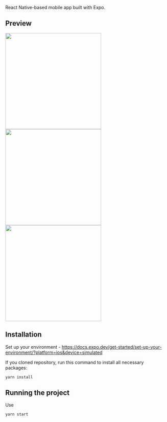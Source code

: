 React Native-based mobile app built with Expo.

## Preview
<img src="https://github.com/user-attachments/assets/a44379a3-d3ca-4574-b19a-c3efb6aee003" width="300">
 
<img src="https://github.com/user-attachments/assets/7c9986f7-ef1f-4bf2-ad1f-059c3b77e3ca" width="300">
 
<img src="https://github.com/user-attachments/assets/1a765c0a-a271-4172-a50f-f6c12fe98d00" width="300">


## Installation
Set up your environment - https://docs.expo.dev/get-started/set-up-your-environment/?platform=ios&device=simulated

If you cloned repository, run this command to install all necessary packages:

```
yarn install
```

## Running the project

Use

```
yarn start
```

